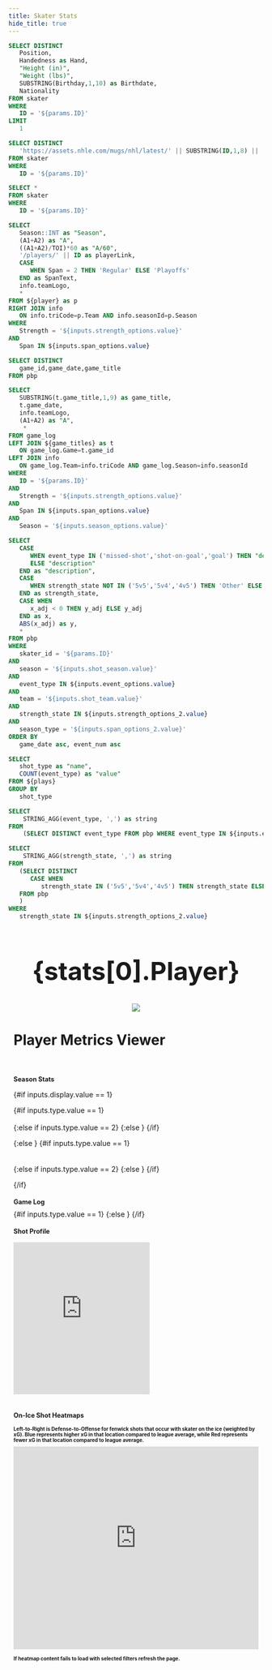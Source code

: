 ```yaml
---
title: Skater Stats
hide_title: true
---
```


```sql bio
SELECT DISTINCT
   Position,
   Handedness as Hand,
   "Height (in)",
   "Weight (lbs)",
   SUBSTRING(Birthday,1,10) as Birthdate,
   Nationality
FROM skater
WHERE
   ID = '${params.ID}'
LIMIT
   1
```

```sql headshot
SELECT DISTINCT
   'https://assets.nhle.com/mugs/nhl/latest/' || SUBSTRING(ID,1,8) || 'png' as head
FROM skater
WHERE
   ID = '${params.ID}'
```

```sql player
SELECT *
FROM skater
WHERE
   ID = '${params.ID}'
```

```sql stats
SELECT
   Season::INT as "Season",
   (A1+A2) as "A",
   ((A1+A2)/TOI)*60 as "A/60",
   '/players/' || ID as playerLink,
   CASE 
      WHEN Span = 2 THEN 'Regular' ELSE 'Playoffs'
   END as SpanText,
   info.teamLogo,
   *
FROM ${player} as p
RIGHT JOIN info
   ON info.triCode=p.Team AND info.seasonId=p.Season
WHERE
   Strength = '${inputs.strength_options.value}'
AND
   Span IN ${inputs.span_options.value}
```

```sql game_titles
SELECT DISTINCT
   game_id,game_date,game_title
FROM pbp
```

```sql log
SELECT
   SUBSTRING(t.game_title,1,9) as game_title,
   t.game_date,
   info.teamLogo,
   (A1+A2) as "A",
	*
FROM game_log
LEFT JOIN ${game_titles} as t
   ON game_log.Game=t.game_id
LEFT JOIN info
   ON game_log.Team=info.triCode AND game_log.Season=info.seasonId
WHERE
   ID = '${params.ID}'
AND
   Strength = '${inputs.strength_options.value}'
AND
   Span IN ${inputs.span_options.value}
AND
   Season = '${inputs.season_options.value}'
```

```sql plays
SELECT
   CASE
      WHEN event_type IN ('missed-shot','shot-on-goal','goal') THEN "description" || ' - xG: ' || SUBSTRING(("xG"*100),1,5) || '%'
      ELSE "description"
   END as "description",
   CASE 
      WHEN strength_state NOT IN ('5v5','5v4','4v5') THEN 'Other' ELSE strength_state
   END as strength_state,
   CASE WHEN
      x_adj < 0 THEN y_adj ELSE y_adj
   END as x,
   ABS(x_adj) as y,
   *
FROM pbp
WHERE
   skater_id = '${params.ID}'
AND
   season = '${inputs.shot_season.value}'
AND
   event_type IN ${inputs.event_options.value}
AND
   team = '${inputs.shot_team.value}'
AND
   strength_state IN ${inputs.strength_options_2.value}
AND
   season_type = '${inputs.span_options_2.value}'
ORDER BY
   game_date asc, event_num asc
```

```sql shot_types   
SELECT 
   shot_type as "name",
   COUNT(event_type) as "value"
FROM ${plays} 
GROUP BY
   shot_type
```

```sql event_string
SELECT
    STRING_AGG(event_type, ',') as string
FROM
    (SELECT DISTINCT event_type FROM pbp WHERE event_type IN ${inputs.event_options.value})
```

```sql strength_string
SELECT
    STRING_AGG(strength_state, ',') as string
FROM
   (SELECT DISTINCT
      CASE WHEN
         strength_state IN ('5v5','5v4','4v5') THEN strength_state ELSE 'Other' END as strength_state
   FROM pbp 
   )
WHERE 
   strength_state IN ${inputs.strength_options_2.value}
```

<div style="margin: 10px;">
   <div style="text-align: center;">
		<b><h1 style="font-size:50px">{stats[0].Player}</h1></b>
	</div>
   <center><img src={headshot[0].head} class="h-50" /></center>

   <DataTable data={bio} sortable=False/>

   <h1>Player Metrics Viewer</h1>
   <br>
   <h1 style="font-size:90%;">Season Stats</h1>

   <Dropdown
      data={player}
      name=strength_options
      value=Strength
      title=Strength
      defaultValue="All"
   />

   <Dropdown name=span_options title=Span multiple=true defaultValue=2>
      <DropdownOption valueLabel="Regular" value=2 />
      <DropdownOption valueLabel="Playoffs" value=3 />
   </Dropdown>

   <Dropdown name=display title=Display defaultValue=1>
      <DropdownOption valueLabel="Total" value=1 />
      <DropdownOption valueLabel="Rates" value=2 />
   </Dropdown>

   <Dropdown name=type title=Type defaultValue=1>
      <DropdownOption valueLabel="Individual" value=1 />
      <DropdownOption valueLabel="On-Ice" value=2 />
      <DropdownOption valueLabel="Goal Impact" value=3 />
   </Dropdown>

   {#if inputs.display.value == 1}

   {#if inputs.type.value == 1}
   <DataTable data={stats} rows=50 search=true rowShading=true headerColor=#0000ff headerFontColor=white>
      <Column id=Season align=center fmt='####-####' />
      <Column id=SpanText align=center title="Span"/>
      <Column id=teamLogo align=center contentType="image" height=20px title="Logo"/>
      <Column id=Team align=center />
      <Column id=Age align=center />
      <Column id=GP align=center title="GP"/>
      <Column id=TOI align=center title="TOI" fmt='#,###.#0' />
      <Column id=Gi align=center title="G"/>
      <Column id=A1 align=center />
      <Column id=A2 align=center />
      <Column id=A align=center />
      <Column id=P align=center />
      <Column id=Fi align=center title="iFF"/>
      <Column id=xGi align=center title="ixG"/>
      <Column id=xGi/Fi align=center title="ixG/iFF"/>
      <Column id=Gi/xGi align=center title="G/ixG"/>
      <Column id=Give align=center />
      <Column id=Take align=center />	
      <Column id=Penl align=center />
      <Column id=Draw align=center />	
      <Column id=PIM align=center title="PIM"/>	
      <Column id=Block align=center title="Blocks"/>
   </DataTable>
   {:else if inputs.type.value == 2}
   <DataTable data={stats} rows=50 search=true rowShading=true headerColor=#0000ff headerFontColor=white>
      <Column id=Season align=center fmt='####-####' />
      <Column id=SpanText align=center title="Span"/>
      <Column id=teamLogo align=center contentType="image" height=20px title="Logo"/>
      <Column id=Team align=center />
      <Column id=Age align=center />
      <Column id=GP align=center title="GP"/>
      <Column id=TOI align=center title="TOI" fmt='#,###.#0' />
      <Column id=GF align=center title="GF"/>
      <Column id=GA align=center title="GA"/>
      <Column id=FF align=center title="FF"/>
      <Column id=FA align=center title="FA"/>
      <Column id=xGF align=center title="xGF"/>
      <Column id=xGA align=center title="xGA"/>
      <Column id=xGF/FF align=center title="xGF/FF"/>
      <Column id=xGA/FA align=center title="xGA/FA"/>
      <Column id=GF/xGF align=center title="GF/xGF"/>
      <Column id=GF% align=center title="GF%" fmt='##.00%' />
      <Column id=FF% align=center title="FF%" fmt='##.00%' />
      <Column id=xGF% align=center title="xGF%" fmt='##.00%' />
   </DataTable>
   {:else }
   <DataTable data={stats} rows=50 search=true rowShading=true headerColor=#0000ff headerFontColor=white>
      <Column id=Season align=center fmt='####-####' />
      <Column id=SpanText align=center title="Span"/>
      <Column id=teamLogo align=center contentType="image" height=20px title="Logo"/>
      <Column id=Team align=center />
      <Column id=Age align=center />
      <Column id=GP align=center title="GP"/>
      <Column id=TOI align=center title="TOI" fmt='#,###.#0' />
      <Column id=INDV-SRI-T align=center title="Shot Rate Impact" fmt='#0.####' />
      <Column id=INDV-SQI-T align=center title="Shot Quality Impact" fmt='#0.####' />
      <Column id=INDV-FNI-T align=center title="Finishing Impact" fmt='#0.####' />
      <Column id=OOFF-SRI-T align=center title="On-Ice Shot Rate Impact For" fmt='#0.####' />
      <Column id=OOFF-SQI-T align=center title="On-Ice Shot Quality Impact For" fmt='#0.####' />
      <Column id=OOFF-FNI-T align=center title="On-Ice Finishing Impact For" fmt='#0.####' />
      <Column id=ODEF-SRI-T align=center title="On-Ice Shot Rate Impact Against" fmt='#0.####' />
      <Column id=ODEF-SQI-T align=center title="On-Ice Shot Quality Impact Against" fmt='#0.####' />
      <Column id=ODEF-FNI-T align=center title="On-Ice Finishing Impact Against" fmt='#0.####' />
      <Column id=EGi-T align=center title="Extraneous G" fmt='#0.####' />
      <Column id=EGF-T align=center title="Extraneous GF" fmt='#0.####' />
      <Column id=EGA-T align=center title="Extraneous GA" fmt='#0.####' />
      <Column id=ExGi-T align=center title="Extraneous ixG" fmt='#0.####' />
      <Column id=ExGF-T align=center title="Extraneous xGF" fmt='#0.####' />
      <Column id=ExGA-T align=center title="Extraneous xGA" fmt='#0.####' />
      <Column id=LiEG-T align=center title="Linemate Extraneous GF" fmt='#0.####' />
      <Column id=LiGIn-T align=center title="Goal Induction" fmt='#0.####' />
      <Column id=CompGI-T align=center title="Composite Goal Impact" fmt='#0.####' />
      <Column id=LiRelGI-T align=center title="Linemate Rel. Goal Impact" fmt='#0.####' />
   </DataTable>
   {/if}


   {:else }
   {#if inputs.type.value == 1}
   <DataTable data={stats} rows=50 search=true rowShading=true headerColor=#0000ff headerFontColor=white>
      <Column id=Season align=center fmt='####-####' />
      <Column id=SpanText align=center title="Span"/>
      <Column id=teamLogo align=center contentType="image" height=20px title="Logo"/>
      <Column id=Team align=center />
      <Column id=Age align=center />
      <Column id=GP align=center title="GP"/>
      <Column id=TOI align=center title="TOI" fmt='#,###.#0' />
      <Column id=Gi/60 align=center title="G/60"/>
      <Column id=A1/60 align=center />
      <Column id=A2/60 align=center />
      <Column id=A/60 align=center />
      <Column id=P/60 align=center />
      <Column id=Fi/60 align=center title="iFF/60"/>
      <Column id=xGi/60 align=center title="ixG/60"/>
      <Column id=xGi/Fi align=center title="ixG/iFF"/>
      <Column id=Gi/xGi align=center title="G/ixG"/>
      <Column id=Give/60 align=center />
      <Column id=Take/60 align=center />	
      <Column id=Penl/60 align=center />
      <Column id=Draw/60 align=center />	
      <Column id=PIM align=center title="PIM"/>
      <Column id=Block/60 align=center title="Blocks/60"/>	
   </DataTable>
   {:else if inputs.type.value == 2}
   <DataTable data={stats} rows=50 search=true rowShading=true headerColor=#0000ff headerFontColor=white>
      <Column id=Season align=center fmt='####-####' />
      <Column id=SpanText align=center title="Span"/>
      <Column id=teamLogo align=center contentType="image" height=20px title="Logo"/>
      <Column id=Team align=center />
      <Column id=Age align=center />
      <Column id=GP align=center title="GP"/>
      <Column id=TOI align=center title="TOI" fmt='#,###.#0' />
      <Column id=GF/60 align=center title="GF/60"/>
      <Column id=GA/60 align=center title="GA/60"/>
      <Column id=FF/60 align=center title="FF/60"/>
      <Column id=FA/60 align=center title="FA/60"/>
      <Column id=xGF/60 align=center title="xGF/60"/>
      <Column id=xGA/60 align=center title="xGA/60"/>
      <Column id=xGF/FF align=center title="xGF/FF"/>
      <Column id=xGA/FA align=center title="xGA/FA"/>
      <Column id=GF/xGF align=center title="GF/xGF"/>
      <Column id=GF% align=center title="GF%" fmt='##.00%' />
      <Column id=FF% align=center title="FF%" fmt='##.00%' />
      <Column id=xGF% align=center title="xGF%" fmt='##.00%' />
   </DataTable>
   {:else }
   <DataTable data={stats} rows=50 search=true rowShading=true headerColor=#0000ff headerFontColor=white>
      <Column id=Season align=center fmt='####-####' />
      <Column id=SpanText align=center title="Span"/>
      <Column id=teamLogo align=center contentType="image" height=20px title="Logo"/>
      <Column id=Team align=center />
      <Column id=Age align=center />
      <Column id=GP align=center title="GP"/>
      <Column id=TOI align=center title="TOI" fmt='#,###.#0' />
      <Column id=INDV-SRI align=center title="Shot Rate Impact" fmt='#0.####' />
      <Column id=INDV-SQI align=center title="Shot Quality Impact" fmt='#0.####' />
      <Column id=INDV-FNI align=center title="Finishing Impact" fmt='#0.####' />
      <Column id=OOFF-SRI align=center title="On-Ice Shot Rate Impact For" fmt='#0.####' />
      <Column id=OOFF-SQI align=center title="On-Ice Shot Quality Impact For" fmt='#0.####' />
      <Column id=OOFF-FNI align=center title="On-Ice Finishing Impact For" fmt='#0.####' />
      <Column id=ODEF-SRI align=center title="On-Ice Shot Rate Impact Against" fmt='#0.####' />
      <Column id=ODEF-SQI align=center title="On-Ice Shot Quality Impact Against" fmt='#0.####' />
      <Column id=ODEF-FNI align=center title="On-Ice Finishing Impact Against" fmt='#0.####' />
      <Column id=EGi align=center title="Extraneous G" fmt='#0.####' />
      <Column id=EGF align=center title="Extraneous GF" fmt='#0.####' />
      <Column id=EGA align=center title="Extraneous GA" fmt='#0.####' />
      <Column id=ExGi align=center title="Extraneous ixG" fmt='#0.####' />
      <Column id=ExGF align=center title="Extraneous xGF" fmt='#0.####' />
      <Column id=ExGA align=center title="Extraneous xGA" fmt='#0.####' />
      <Column id=LiEG align=center title="Linemate Extraneous GF" fmt='#0.####' />
      <Column id=LiGIn align=center title="Goal Induction" fmt='#0.####' />
      <Column id=CompGI align=center title="Composite Goal Impact" fmt='#0.####' />
      <Column id=LiRelGI align=center title="Linemate Rel. Goal Impact" fmt='#0.####' />
   </DataTable>
   {/if}

   {/if}

   <h1 style="font-size:90%;">Game Log</h1>
   <Dropdown
      data={player}
      name=season_options
      value=Season
      title=Season
      defaultValue={20242025}
   />
   {#if inputs.type.value == 1}
   <DataTable data={log} rows=10 search=true rowShading=true headerColor=#0000ff headerFontColor=white sort=game_date downloadable=false>
      <Column id=game_title title='Game'/>
      <Column id=game_date title='Date'/>
      <Column id=teamLogo title='Logo' contentType='image' height=20px/>
      <Column id=Team/>
      <Column id=TOI title='TOI'/>
      <Column id=Gi align=center title="G"/>
      <Column id=A1 align=center />
      <Column id=A2 align=center />
      <Column id=A align=center />
      <Column id=P align=center />
      <Column id=Fi align=center title="iFF"/>
      <Column id=xGi align=center title="ixG"/>
      <Column id=Give align=center />
      <Column id=Take align=center />	
      <Column id=Penl align=center />
      <Column id=Draw align=center />	
      <Column id=PIM align=center title="PIM"/>	
      <Column id=Block align=center title="Blocks"/>
   </DataTable>
   {:else }
   <DataTable data={log} rows=10 search=true rowShading=true headerColor=#0000ff headerFontColor=white sort=game_date downloadable=false>
      <Column id=game_title title='Game'/>
      <Column id=game_date title='Date'/>
      <Column id=teamLogo title='Logo' contentType='image' height=20px/>
      <Column id=Team/>
      <Column id=TOI title='TOI'/>
      <Column id=GF align=center title="GF"/>
      <Column id=GA align=center title="GA"/>
      <Column id=FF align=center title="FF"/>
      <Column id=FA align=center title="FA"/>
      <Column id=xGF align=center title="xGF"/>
      <Column id=xGA align=center title="xGA"/>
      <Column id=GF% align=center title="GF%" fmt='##.00%' />
      <Column id=FF% align=center title="FF%" fmt='##.00%' />
      <Column id=xGF% align=center title="xGF%" fmt='##.00%' />
   </DataTable>
   {/if}

   <br>
   <h1 style="font-size:90%;">Shot Profile</h1>

   <Dropdown
      data={player}
      name=strength_options_2
      value=Strength
      title=Strength
      defaultValue="5v5"
      multiple=true
   />

   <Dropdown
      data={player}
      name=shot_season
      value=Season
      title=Season
      defaultValue={20242025}
   />

   <Dropdown
      data={player}
      name=shot_team
      value=Team
      title=Team
   />

   <Dropdown
         name=event_options
         value=event_type
         title=Event
         multiple=true
         selectAllByDefault=true
      >
         <DropdownOption valueLabel="missed-shot" value="missed-shot" />
         <DropdownOption valueLabel="shot-on-goal" value="shot-on-goal" />
         <DropdownOption valueLabel="goal" value="goal" />
      </Dropdown>

   <Dropdown name=span_options_2 title=Span defaultValue=2>
      <DropdownOption valueLabel="Regular" value=2 />
      <DropdownOption valueLabel="Playoffs" value=3 />
   </Dropdown>

   <div style="display:flex; justify-content: space-between;">
      <div style="width:500px;">
         <iframe height="300" width="100%" frameborder="no" src="https://019705fe-b231-f422-21c2-b5de4097884e.share.connect.posit.cloud?skater={params.ID.slice(0,7)}&season={inputs.shot_season.value}&team={inputs.shot_team.value}&event_type={event_string[0].string}&strength_state={strength_string[0].string}&strength_state={strength_string[0].string}&season_type={inputs.span_options_2.value}"></iframe>
      </div>
      <div style="width:400px; align:center;">
         <ECharts config={
            {
               title:{
                  text: "Shot Type Composition"
               },
               tooltip: {
                     formatter: '{b}: {c} ({d}%)'
               },
               series: [
               {
                  type: 'pie',
                  radius: ['40%', '70%'],
                  data: [...shot_types],
               }
               ]
               }
            }
         />
      </div>
   </div>
   <br>
   <h1 style="font-size:90%;">On-Ice Shot Heatmaps</h1>
   <h1 style="font-size:70%;">Left-to-Right is Defense-to-Offense for fenwick shots that occur with skater on the ice (weighted by xG).  Blue represents higher xG in that location compared to league average, while Red represents fewer xG in that location compared to league average.</h1>
   <iframe height="400" width="100%" frameborder="no" src="https://01970a6d-a49b-7316-dc75-dcf146792524.share.connect.posit.cloud/?skater={params.ID.slice(0,7)}&season={inputs.shot_season.value}&team={inputs.shot_team.value}&strength_state={strength_string[0].string}&season_type={inputs.span_options_2.value}"></iframe>
   <h1 style="font-size:70%;">If heatmap content fails to load with selected filters refresh the page.</h1>
</div>